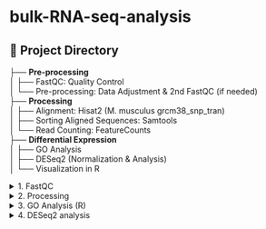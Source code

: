 # bulk-RNA-seq-analysis

## 📂 Project Directory  
├── **Pre-processing**  
│   ├── FastQC: Quality Control  
│   └── Pre-processing: Data Adjustment & 2nd FastQC (if needed)  
├── **Processing**  
│   ├── Alignment: Hisat2 (M. musculus grcm38_snp_tran)  
│   ├── Sorting Aligned Sequences: Samtools  
│   └── Read Counting: FeatureCounts  
├── **Differential Expression**  
│   ├── GO Analysis  
│   ├── DESeq2 (Normalization & Analysis)  
│   └── Visualization in R  


<details>
  <summary> 1. FastQC</summary>
  
### **FastQC input-output**
1. Create folder: fastq 🗂️
2. `.fastq.gz` files in /path/to/your/fastq/files

| **Category**       | **Details**                        |
|--------------------|------------------------------------|
| **Input Folder**     | `/path/to/your/fastq/files` (Change this to your actual FASTQ directory) |
| **Input Files**      | `.fastq.gz` files |
| **Output Folder**    | `/path/to/output/directory` (Change this to your desired output location) |
| **Output Files**     | FastQC reports (`.html`, `.zip`) for each `.fastq.gz` file |
| **Requirements**     | - `fastqc` (automatically installed if missing)  <br> - Sufficient disk space for output files <br> - Appropriate permissions to read/write in specified directories |

<summary> 1.1 Pre-processing (if needed)</summary>

---

*Requirements*
+ **System Packages**: gzip, cutadapt, fastp, fastqc, fastuniq, STAR
+ **Input Files**: Paired-end .fastq.gz files with _R1_001.fastq.gz and _R2_001.fastq.gz format.
    
### **Pre-processing Input and Output**

| **Step**               | **Input Folder/Files**                        | **Output Folder/Files**                     | **Requirements**                     |
|-----------------------|------------------------------------------------|------------------------------------------------|---------------------------------------------|
| **Installation**        | N/A                                             | Installed programs: gzip, cutadapt, fastp, fastqc, fastuniq, STAR | sudo apt install, pip install             |
| **Step 0: Decompression**| `/path/to/your/Folder_data/*.fastq.gz`     | Decompressed `.fastq` files in the same folder | `gzip` tool                               |
| **Step 1: Adapter Trimming** | `/path/to/your/Folder_data/*_R1_001.fastq`, `_R2_001.fastq` | Trimmed FASTQ files: `*_trimmed_R1.fastq`, `*_trimmed_R2.fastq` | `cutadapt` tool                            |
| **Step 2: Quality Filtering** | Trimmed FASTQ files from Step 1             | Filtered FASTQ files: `*_filtered_R1.fastq`, `*_filtered_R2.fastq` | `fastp` tool                               |
| **Step 3: Deduplication**    | Filtered FASTQ files from Step 2            | Deduplicated FASTQ files in `/deduplicated` folder | `fastuniq` tool                           |
| **Step 4: FastQC Analysis**  | Deduplicated FASTQ files in `/deduplicated` | FASTQC reports in `/FastQC_results` folder    | `fastqc` tool                             |
| **Step 5: STAR Genome Indexing**| Genome FASTA file, GTF file               | Indexed genome data in `/GENOME_DIR` folder    | `STAR` tool                                |

</details>

<details>
  <summary> 2. Processing</summary>

  ### Key Notes
- **Input Folders:** Primary input paths are `/gene_count_file/path*` and `/path/to/your/Folder_data`.
- **Output Folders:** Results are stored under `/path/to/your/Folder_data/STAR_results/`.
- **Dependencies:** The code ensures all required tools are installed and verified before execution.


| **Step** | **Input Folder(s)** | **Input Files** | **Output Folder(s)** | **Output Files** | **Requirements** |
|------------|------------------------|--------------------|----------------------------|-----------------------|--------------------|
| **1. Installation** | N/A | N/A | N/A | Installed tools | `wget`, `curl`, `unzip`, `gzip`, `jq`, `samtools`, `subread`, `fastqc`, `cutadapt`, `fastp`, `fastuniq`, `STAR` |
| **2. Genome Indexing** | `/Reference/STAR_Index/path` | `Mus_musculus.GRCm39.dna.primary_assembly.fa`, `Mus_musculus.GRCm39.109.gtf` | `/Reference/STAR_Index/path` | Genome index files (e.g., `SA`, `.txt`, `.out`) | `STAR` |
| **3. STAR Alignment** | `/gene_count_file/path/deduplicated/pathFolder` | `*_unique_R1.fastq.gz`, `*_unique_R2.fastq.gz` | `/gene_count_file/path/STAR_results/path` | `.bam` files (e.g., `*_Aligned.sortedByCoord.out.bam`) | `STAR` |
| **4. BAM QC with Samtools** | `/gene_count_file/path/STAR_results/path` | `.bam` files from STAR alignment | Same as input folder | `.txt` QC files (e.g., `*_alignment_stats.txt`) | `samtools` |
| **5. Alignment Summary CSV** | `/gene_count_file/path/STAR_results/path` | `.txt` QC files from Samtools | Same as input folder | `alignment_summary.csv` | `samtools`, `awk` |
| **6. FeatureCounts - Gene Quantification** | `/gene_count_file/path/STAR_results/path` | `.bam` files from STAR alignment, `Mus_musculus.GRCm39.109.gtf` | Same as input folder | `gene_counts.txt`, `gene_counts.csv` | `featureCounts` (from `subread`) |
| **7. Gene Symbol Mapping** | `/gene_count_file/path/STAR_results/` | `gene_counts.csv` | Same as input folder | `gene_counts_with_symbols.csv` | `curl`, `jq` |


</details>

<details>
  <summary>3. GO Analysis (R)</summary>
  
1. Create folder: go_analysis 🗂️
2. gene_count.csv file in your/path/go_analysis

### 📋 GO Analysis Input/Output

| **Category**      | **Details** |
|-------------------|--------------|
| **Input Folder**    | `/your/folder/R_studio/go_analysis/` |
| **Input Files**     | `metadata.csv`<br>`gene_counts.csv` |
| **Output Folder**   | `/your/folder/R_studio/go_analysis/` |
| **Output Files**    | `<Condition1>_<Type1>_vs_<Condition2>_<Type2>_go_enrichment_results.csv` (GO enrichment result CSV for each condition comparison) |
| **Requirements**    | R libraries: `clusterProfiler`, `org.Mm.eg.db`, `readr`, `ggplot2`, `dplyr` |
| **Input Data Description** | **`metadata.csv`** - Contains `Sample`, `Condition`, and `Type` labels<br>**`gene_counts.csv`** - Contains gene expression data with sample-specific columns (`F_INPT`, `F_IP`, `N_INPT`, `N_IP`) |
| **Process**         | 1. Load metadata to map sample conditions and types<br>2. Read gene count data<br>3. Perform GO enrichment analysis for each condition & type combination<br>4. Visualize the top enriched GO terms with dot plots |
| **Output Data Description** | GO enrichment CSV files with detailed ontology information (BP, MF, CC), adjusted p-values, and gene counts |
| **Visualization**   | Dot plots for top GO terms in each category (BP, MF, CC) |

</details>

<details>
  <summary>4. DESeq2 analysis</summary>


## 📋 DESeq2 analysis & visualization

| **Step**                     | **Input Files**                  | **Requirements**                              | **Output Files**                                  |
|------------------------------|----------------------------------|------------------------------------------------|-----------------------------------------------------|
| **Step 1: Load Data**         | `counts_file.csv`<br>`metadata_file.csv` | Libraries: `tidyverse`, `DESeq2`, `pheatmap`  | N/A                                                 |
| **Step 2: Normalize Input**   | `counts_file.csv`<br>`metadata_file.csv` | DESeq2 (Normalization)                         | Normalized Input Counts (In-memory object)          |
| **Step 3: Enrichment Ratios** | Normalized Input Counts<br>IP Counts   | Metadata with `Sample`, `Condition`, `Type`     | `enrichment_ratios.csv`                             |
| **Step 4: Within-condition Analysis** | `enrichment_ratios.csv`        | Correct Sample Order in Metadata                | `within_condition_results_familiar.csv`<br>`within_condition_results_novel.csv` |
| **Step 5: Between-condition Analysis** | `enrichment_ratios.csv`        | Metadata conditions labeled as 'Familiar' and 'Novel' | `between_condition_results.csv`<br>`significant_between_condition_results.csv` |
| **Step 6: Visualizations**    | `between_condition_results.csv`<br>`enrichment_ratios.csv` | Libraries: `ggplot2`, `pheatmap`                | Volcano Plot<br>Heatmap<br>Scatter Plot             |
``

**Input Files**:
- `counts_file.csv`: Raw gene counts with genes as rows and samples as columns.  
- `metadata_file.csv`: Metadata containing `Sample`, `Condition`, and `Type`.  --- Lines 11-12

- Thresholds: Adjust p-value cutoff (0.05) and log2 fold change (>1) as needed.
- Normalization method: If needed, change from DESeq2-based normalization to another approach.

<summary>4.1 Visualization </summary>

Generic Variables for Future Experiments
+ between_condition_results → Results containing enrichment ratios and significance values
+ enrichment_ratios → Table with calculated enrichment ratios
+ norm_input_counts → Normalized counts for Input samples
+ ip_counts → Normalized counts for IP samples
+ Sig_bc_results → List of genes with significant differential enrichment

  ### Visualization Inputs and Outputs

| **Plot Type**        | **Input Data**                  | **Output Description**                                   |
|----------------------|---------------------------------|-----------------------------------------------------------|
| **Volcano Plot**       | `between_condition_results`     | Highlights significantly enriched genes using Log2(dER) vs -Log10(p-value) with a red threshold line at p = 0.05. |
| **Heatmap**            | `enrichment_ratios` + `Sig_bc_results$Gene` | Displays significant genes' enrichment ratios in a clustered heatmap format. |
| **Scatter Plot**       | `norm_input_counts` + `ip_counts` + `Sig_bc_results$Gene` | Visualizes normalized Input vs IP counts, with significant genes highlighted in red. |

### Key Notes 
- **Volcano Plot**: Adjust the p-value threshold (e.g., `-log10(0.01)` for stricter filtering).
- **Heatmap**: Change clustering options or color schemes to improve visibility for large gene sets.
- **Scatter Plot**: Modify color scales, axis limits, or density settings for clearer visualization.

